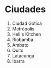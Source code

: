 # Ciudades

1. Ciudad Gótica
2. Metrópolis
3. Hell's Kitchen
4. Riobamba
5. Ambato
6. Quito
7. Latacunga
8. Ibarra
